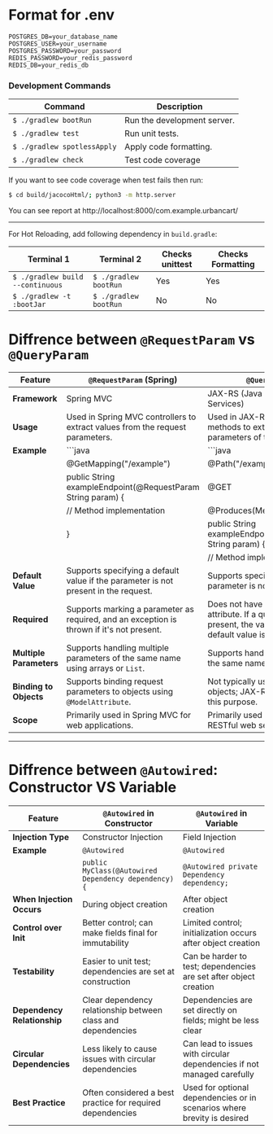 # Format for .env
```
POSTGRES_DB=your_database_name
POSTGRES_USER=your_username
POSTGRES_PASSWORD=your_password
REDIS_PASSWORD=your_redis_password
REDIS_DB=your_redis_db
```

### Development Commands

| Command                     | Description                 |
| --------------------------- | --------------------------- |
| `$ ./gradlew bootRun`       | Run the development server. |
| `$ ./gradlew test`          | Run unit tests.             |
| `$ ./gradlew spotlessApply` | Apply code formatting.      |
| `$ ./gradlew check`         | Test code coverage          |

If you want to see code coverage when test fails then run:
```bash
$ cd build/jacocoHtml/; python3 -m http.server
```

You can see report at http://localhost:8000/com.example.urbancart/
___

For Hot Reloading, add following dependency in `build.gradle`:

| Terminal 1                            | Terminal 2                  | Checks unittest | Checks Formatting |
| ------------------------------------- | --------------------------- | --------------- | ----------------- |
| ```$ ./gradlew build --continuous ``` | ```$ ./gradlew bootRun  ``` | Yes             | Yes               |
| ```$ ./gradlew -t :bootJar  ```       | ```$ ./gradlew bootRun  ``` | No              | No                |

# Diffrence between `@RequestParam`  vs `@QueryParam` 

| Feature                 | `@RequestParam` (Spring)                                                                  | `@QueryParam` (JAX-RS)                                                                                                                           |
| ----------------------- | ----------------------------------------------------------------------------------------- | ------------------------------------------------------------------------------------------------------------------------------------------------ |
| **Framework**           | Spring MVC                                                                                | JAX-RS (Java API for RESTful Web Services)                                                                                                       |
| **Usage**               | Used in Spring MVC controllers to extract values from the request parameters.             | Used in JAX-RS resource classes and methods to extract values from the query parameters of the URI.                                              |
| **Example**             | ```java                                                                                   | ```java                                                                                                                                          |
|                         | @GetMapping("/example")                                                                   | @Path("/example")                                                                                                                                |
|                         | public String exampleEndpoint(@RequestParam String param) {                               | @GET                                                                                                                                             |
|                         | // Method implementation                                                                  | @Produces(MediaType.TEXT_PLAIN)                                                                                                                  |
|                         | }                                                                                         | public String exampleEndpoint(@QueryParam("param") String param) {                                                                               |
|                         |                                                                                           | // Method implementation                                                                                                                         |
| **Default Value**       | Supports specifying a default value if the parameter is not present in the request.       | Supports specifying a default value if the parameter is not present in the request.                                                              |
| **Required**            | Supports marking a parameter as required, and an exception is thrown if it's not present. | Does not have an explicit required attribute. If a query parameter is not present, the value will be `null` unless a default value is specified. |
| **Multiple Parameters** | Supports handling multiple parameters of the same name using arrays or `List`.            | Supports handling multiple parameters of the same name using arrays or `List`.                                                                   |
| **Binding to Objects**  | Supports binding request parameters to objects using `@ModelAttribute`.                   | Not typically used for binding to complex objects; JAX-RS often uses `@BeanParam` for this purpose.                                              |
| **Scope**               | Primarily used in Spring MVC for web applications.                                        | Primarily used in JAX-RS for building RESTful web services.                                                                                      |
---


# Diffrence between `@Autowired`: Constructor VS Variable
| Feature                     | `@Autowired` in Constructor                                  | `@Autowired` in Variable                                                |
| --------------------------- | ------------------------------------------------------------ | ----------------------------------------------------------------------- |
| **Injection Type**          | Constructor Injection                                        | Field Injection                                                         |
| **Example**                 | `@Autowired`                                                 | `@Autowired`                                                            |
|                             | `public MyClass(@Autowired Dependency dependency) {`         | `@Autowired private Dependency dependency;`                             |
| **When Injection Occurs**   | During object creation                                       | After object creation                                                   |
| **Control over Init**       | Better control; can make fields final for immutability       | Limited control; initialization occurs after object creation            |
| **Testability**             | Easier to unit test; dependencies are set at construction    | Can be harder to test; dependencies are set after object creation       |
| **Dependency Relationship** | Clear dependency relationship between class and dependencies | Dependencies are set directly on fields; might be less clear            |
| **Circular Dependencies**   | Less likely to cause issues with circular dependencies       | Can lead to issues with circular dependencies if not managed carefully  |
| **Best Practice**           | Often considered a best practice for required dependencies   | Used for optional dependencies or in scenarios where brevity is desired |
